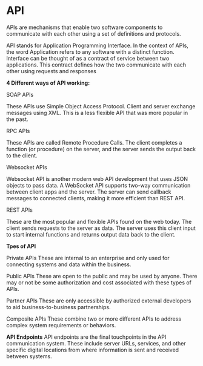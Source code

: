# API

APIs are mechanisms that enable two software components to communicate with each other using a set of definitions and protocols.

API stands for Application Programming Interface. In the context of APIs, the word Application refers to any software with a distinct function. Interface can be thought of as a contract of service between two applications. This contract defines how the two communicate with each other using requests and responses

**4 Different ways of API working:**

SOAP APIs 

These APIs use Simple Object Access Protocol. Client and server exchange messages using XML. This is a less flexible API that was more popular in the past.

RPC APIs

These APIs are called Remote Procedure Calls. The client completes a function (or procedure) on the server, and the server sends the output back to the client.

Websocket APIs

Websocket API is another modern web API development that uses JSON objects to pass data. A WebSocket API supports two-way communication between client apps and the server. The server can send callback messages to connected clients, making it more efficient than REST API.

REST APIs

These are the most popular and flexible APIs found on the web today. The client sends requests to the server as data. The server uses this client input to start internal functions and returns output data back to the client.

**Tpes of API**

Private APIs
These are internal to an enterprise and only used for connecting systems and data within the business.

Public APIs 
These are open to the public and may be used by anyone. There may or not be some authorization and cost associated with these types of APIs.

Partner APIs 
These are only accessible by authorized external developers to aid business-to-business partnerships.

Composite APIs 
These combine two or more different APIs to address complex system requirements or behaviors. 

**API Endpoints**
API endpoints are the final touchpoints in the API communication system. These include server URLs, services, and other specific digital locations from where information is sent and received between systems.
